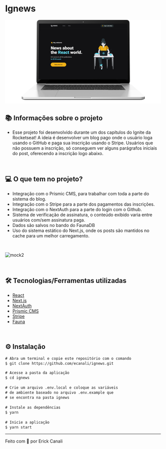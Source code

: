 # Ignews

![mock1](public/ignews-home.png)

## 📚 Informações sobre o projeto

* Esse projeto foi desenvolvido durante um dos capítulos do Ignite da Rocketseat! A ideia é desenvolver um blog pago onde o usuário loga usando o GitHub e paga sua inscrição usando o Stripe. Usuários que não possuem a inscrição, só conseguem ver alguns parágrafos iniciais do post, oferecendo a inscrição logo abaixo.

&nbsp;

## 💻 O que tem no projeto?

* Integração com o Prismic CMS, para trabalhar com toda a parte do sistema do blog.
* Integração com o Stripe para a parte dos pagamentos das inscrições.
* Integração com o NextAuth para a parte do login com o Github.
* Sistema de verificação de assinatura, o conteúdo exibido varia entre usuários com/sem assinatura paga.
* Dados são salvos no bando do FaunaDB
* Uso do sistema estático do Next.js, onde os posts são mantidos no cache para um melhor carregamento.

&nbsp;

![mock2](public/ignews-demo.gif)

&nbsp;

## 🛠️ Tecnologias/Ferramentas utilizadas

* [React](https://pt-br.reactjs.org/)
* [Next.js](https://nextjs.org/)
* [NextAuth](https://next-auth.js.org/)
* [Prismic CMS](https://prismic.io/)
* [Stripe](https://stripe.com/en-br)
* [Fauna](https://fauna.com/)

&nbsp;

## ⚙️ Instalação
```
# Abra um terminal e copie este repositório com o comando
$ git clone https://github.com/ecanali/ignews.git
```

```
# Acesse a pasta da aplicação
$ cd ignews

# Crie um arquivo .env.local e coloque as variáveis
# de ambiente baseado no arquivo .env.example que
# se encontra na pasta ignews

# Instale as dependências
$ yarn

# Inicie a aplicação
$ yarn start

```
---

<p align="left">Feito com 💙 por Erick Canali</p>
